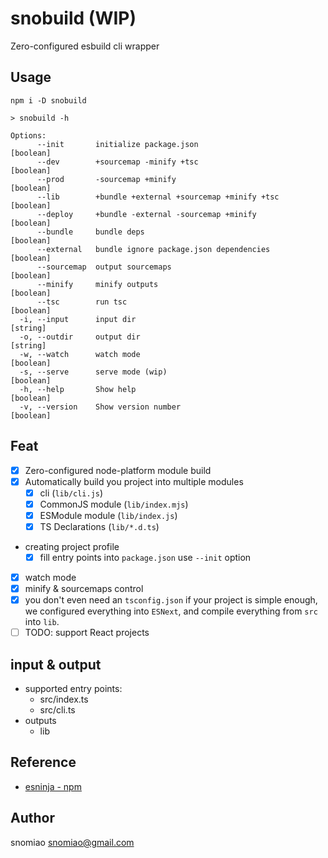 # snobuild (WIP)

Zero-configured esbuild cli wrapper

## Usage

```shell
npm i -D snobuild

> snobuild -h

Options:
      --init       initialize package.json                             [boolean]      
      --dev        +sourcemap -minify +tsc                             [boolean]      
      --prod       -sourcemap +minify                                  [boolean]      
      --lib        +bundle +external +sourcemap +minify +tsc           [boolean]      
      --deploy     +bundle -external -sourcemap +minify                [boolean]      
      --bundle     bundle deps                                         [boolean]      
      --external   bundle ignore package.json dependencies             [boolean]      
      --sourcemap  output sourcemaps                                   [boolean]      
      --minify     minify outputs                                      [boolean]      
      --tsc        run tsc                                             [boolean]      
  -i, --input      input dir                                            [string]      
  -o, --outdir     output dir                                           [string]      
  -w, --watch      watch mode                                          [boolean]      
  -s, --serve      serve mode (wip)                                    [boolean]      
  -h, --help       Show help                                           [boolean]      
  -v, --version    Show version number                                 [boolean] 
```

## Feat

- [x] Zero-configured node-platform module build
- [x] Automatically build you project into multiple modules
  - [x] cli (`lib/cli.js`)
  - [x] CommonJS module (`lib/index.mjs`)
  - [x] ESModule module (`lib/index.js`)
  - [x] TS Declarations (`lib/*.d.ts`)
- creating project profile
  - [x] fill entry points into `package.json` use `--init` option
- [x] watch mode
- [x] minify & sourcemaps control
- [x] you don't even need an `tsconfig.json` if your project is simple enough, we configured everything into `ESNext`, and compile everything from `src` into `lib`.
- [ ] TODO: support React projects

## input & output

- supported entry points:
  - src/index.ts
  - src/cli.ts
- outputs
  - lib

## Reference

- [esninja - npm](https://www.npmjs.com/package/esninja)

## Author

snomiao <snomiao@gmail.com>
